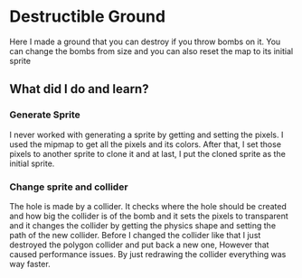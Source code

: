# Destructible Ground

Here I made a ground that you can destroy if you throw bombs on it. 
You can change the bombs from size and you can also reset the map to its initial sprite

## What did I do and learn? 

### Generate Sprite

I never worked with generating a sprite by getting and setting the pixels. I used the mipmap to get all the pixels and its colors. 
After that, I set those pixels to another sprite to clone it and at last, I put the cloned sprite as the initial sprite.

### Change sprite and collider

The hole is made by a collider. It checks where the hole should be created and how big the collider is of the bomb and it sets the pixels to transparent and it changes the collider by getting the physics shape and setting the path of the new collider. Before I changed the collider like that I just destroyed the polygon collider and put back a new one, However that caused performance issues. By just redrawing the collider everything was way faster.